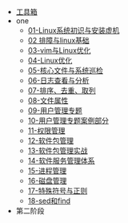 - [工具箱](README.md)
- one
  - [01-Linux系统初识与安装虚机](data/one/01-Linux系统初识与安装虚机.md)
  - [02 排障与linux基础](data/one/02-排障与linux基础.md)
  - [03-vim与Linux优化](data/one/03-vim与Linux优化.md)
  - [04-Linux优化](data/one/04-Linux优化.md)
  - [05-核心文件与系统巡检](data/one/05-Linux系统核心文件与系统巡检.md)
  - [06-日志查看与分析](data/one/06-日志查看与分析.md)
  - [07-排序、去重、取列](data/one/07-排序、去重、取列.md)
  - [08-文件属性](data/one/08-文件属性.md)
  - [09-用户管理专题](data/one/09-用户管理专题.md)
  - [10-用户管理专题案例部分](data/one/10-用户管理专题案例部分.md)
  - [11-权限管理](data/one/11-权限管理.md)
  - [12-软件包管理](data/one/12-软件包管理.md)
  - [13-软件包管理实战](data/one/13-软件包管理实战.md)
  - [14-软件服务管理体系](data/one/14-软件服务管理体系.md)
  - [15-进程管理](data/one/15-进程管理.md)
  - [16-磁盘管理](data/one/16-磁盘管理.md)
  - [17-特殊符号与正则](data/one/17-特殊符号与正则.md)
  - [18-sed和find](data/one/18-sed和find.md)
- 第二阶段



